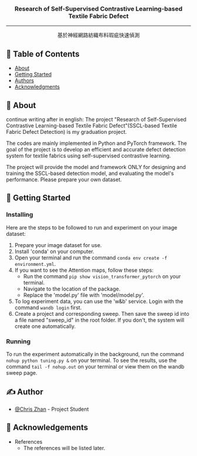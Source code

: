
<h3 align="center">Research of Self-Supervised Contrastive Learning-based Textile Fabric Defect</h3>

---

<p align="center"> 基於神經網路紡織布料瑕疵快速偵測
    <br> 
</p>

## 📝 Table of Contents

- [About](#about)
- [Getting Started](#getting_started)
- [Authors](#authors)
- [Acknowledgments](#acknowledgement)

## 🧐 About <a name = "about"></a>

continue writing after in english: The project "Research of Self-Supervised Contrastive Learning-based Textile Fabric Defect"(SSCL-based Textile Fabric Defect Detection) is my graduation project.

The codes are mainly implemented in Python and PyTorch framework. The goal of the project is to develop an efficient and accurate defect detection system for textile fabrics using self-supervised contrastive learning.

The project will provide the model and framework ONLY for designing and training the SSCL-based detection model, and evaluating the model's performance. Please prepare your own dataset. 



## 🏁 Getting Started <a name = "getting_started"></a>



### Installing
Here are the steps to be followed to run and experiment on your image dataset:

1. Prepare your image dataset for use.
2. Install 'conda' on your computer.
3. Open your terminal and run the command ```conda env create -f environment.yml```.
4. If you want to see the Attention maps, follow these steps: 
   - Run the command ```pip show vision_transformer_pytorch``` on your terminal.
   - Navigate to the location of the package.
   - Replace the 'model.py' file with 'model/model.py'.
5. To log experiment data, you can use the 'w&b' service. Login with the command ```wandb login``` first.
6. Create a project and corresponding sweep. Then save the sweep id into a file named "sweep_id" in the root folder. If you don't, the system will create one automatically.


### Running
To run the experiment automatically in the background, run the command ```nohup python tuning.py &``` on your terminal. To see the results, use the command ```tail -f nohup.out``` on your terminal or view them on the wandb sweep page.


## ✍️ Author <a name = "authors"></a>

- [@Chris Zhan](https://github.com/mikejhan4455) - Project Student


## 🎉 Acknowledgements <a name = "acknowledgement"></a>

- References
  - The references will be listed later.
